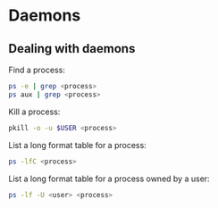 # Daemons

## Dealing with daemons

Find a process:

```bash
ps -e | grep <process>
ps aux | grep <process>
```

Kill a process:

```bash
pkill -o -u $USER <process>
```

List a long format table for a process:

```bash
ps -lfC <process>
```

List a long format table for a process owned by a user:

```bash
ps -lf -U <user> <process>
```
